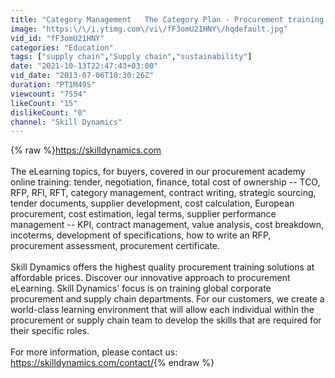 ```yaml
---
title: "Category Management   The Category Plan - Procurement training - Purchasing skills"
image: "https:\/\/i.ytimg.com\/vi\/fF3omU21HNY\/hqdefault.jpg"
vid_id: "fF3omU21HNY"
categories: "Education"
tags: ["supply chain","Supply chain","sustainability"]
date: "2021-10-13T22:47:43+03:00"
vid_date: "2013-07-06T10:30:26Z"
duration: "PT1M49S"
viewcount: "7554"
likeCount: "15"
dislikeCount: "0"
channel: "Skill Dynamics"
---
```

{% raw %}<a rel="nofollow" target="blank" href="https://skilldynamics.com">https://skilldynamics.com</a><br /><br />The eLearning topics, for buyers, covered in our procurement academy online training: tender, negotiation, finance, total cost of ownership -- TCO, RFP, RFI, RFT, category management, contract writing, strategic sourcing, tender documents, supplier development, cost calculation, European procurement, cost estimation, legal terms, supplier performance management -- KPI, contract management, value analysis, cost breakdown, incoterms, development of specifications, how to write an RFP, procurement assessment, procurement certificate. <br /><br />Skill Dynamics offers the highest quality procurement training solutions at affordable prices. Discover our innovative approach to procurement eLearning. Skill Dynamics' focus is on training global corporate procurement and supply chain departments. For our customers, we create a world-class learning environment that will allow each individual within the procurement or supply chain team to develop the skills that are required for their specific roles.<br /><br />For more information, please contact us: <a rel="nofollow" target="blank" href="https://skilldynamics.com/contact/">https://skilldynamics.com/contact/</a>{% endraw %}
